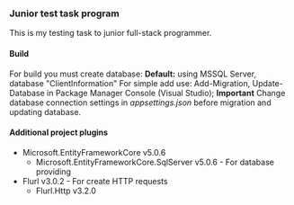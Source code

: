 ### Junior test task program
This is my testing task to junior full-stack programmer.  
   
#### Build
For build you must create database:
**Default:** using MSSQL Server, database "ClientInformation"
For simple add use: Add-Migration, Update-Database in Package Manager Console (Visual Studio);
**Important** Change database connection settings in _appsettings.json_ before migration and updating database.

#### Additional project plugins
* Microsoft.EntityFrameworkCore v5.0.6
    * Microsoft.EntityFrameworkCore.SqlServer v5.0.6 - For database providing
* Flurl v3.0.2 - For create HTTP requests
    * Flurl.Http v3.2.0